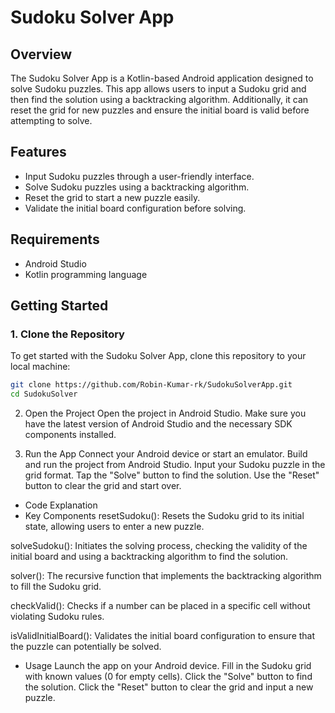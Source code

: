 
# Sudoku Solver App

## Overview

The Sudoku Solver App is a Kotlin-based Android application designed to solve Sudoku puzzles. This app allows users to input a Sudoku grid and then find the solution using a backtracking algorithm. Additionally, it can reset the grid for new puzzles and ensure the initial board is valid before attempting to solve.

## Features

- Input Sudoku puzzles through a user-friendly interface.
- Solve Sudoku puzzles using a backtracking algorithm.
- Reset the grid to start a new puzzle easily.
- Validate the initial board configuration before solving.

## Requirements

- Android Studio
- Kotlin programming language

## Getting Started

### 1. Clone the Repository

To get started with the Sudoku Solver App, clone this repository to your local machine:

```bash
git clone https://github.com/Robin-Kumar-rk/SudokuSolverApp.git
cd SudokuSolver
```

2. Open the Project
Open the project in Android Studio. Make sure you have the latest version of Android Studio and the necessary SDK components installed.

3. Run the App
Connect your Android device or start an emulator.
Build and run the project from Android Studio.
Input your Sudoku puzzle in the grid format.
Tap the "Solve" button to find the solution.
Use the "Reset" button to clear the grid and start over.

- Code Explanation
- Key Components
resetSudoku(): Resets the Sudoku grid to its initial state, allowing users to enter a new puzzle.

solveSudoku(): Initiates the solving process, checking the validity of the initial board and using a backtracking algorithm to find the solution.

solver(): The recursive function that implements the backtracking algorithm to fill the Sudoku grid.

checkValid(): Checks if a number can be placed in a specific cell without violating Sudoku rules.

isValidInitialBoard(): Validates the initial board configuration to ensure that the puzzle can potentially be solved.

- Usage
Launch the app on your Android device.
Fill in the Sudoku grid with known values (0 for empty cells).
Click the "Solve" button to find the solution.
Click the "Reset" button to clear the grid and input a new puzzle.


